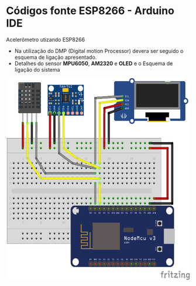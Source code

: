 # Códigos fonte ESP8266 - Arduino IDE

Acelerômetro utizando ESP8266

* Na utilização do DMP (Digital motion Processor) devera ser seguido o esquema de ligação apresentado.
* Detalhes do sensor **MPU6050**, **AM2320** e **OLED** e o Esquema de ligação do sistema
<p align="center">
  <img src="../../../Imagens/I2C-Display-Acelerometro-inverte-tela.png" width="500" height="550">
</p>
